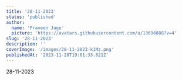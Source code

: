 ```yaml
---
title: '28-11-2023'
status: 'published'
author:
  name: 'Praveen Juge'
  picture: 'https://avatars.githubusercontent.com/u/13696888?v=4'
slug: '28-11-2023'
description: ''
coverImage: '/images/28-11-2023-k1Mz.png'
publishedAt: '2023-11-28T19:01:33.821Z'
---
```


28-11-2023